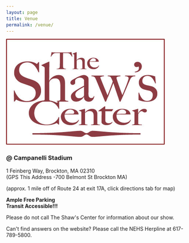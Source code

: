 ```yaml
---
layout: page
title: Venue
permalink: /venue/
---
```



![Shaw's Center Logo](/assets/the_shaws_logo.jpg)

### @ Campanelli Stadium  
 1 Feinberg Way, Brockton, MA  02310  
 (GPS This Address -700 Belmont St Brockton MA)  
 
 (approx. 1 mile off of Route 24 at exit 17A, click directions tab for map)

**Ample Free Parking**  
**Transit Accessible!!!**
 

Please do not call The Shaw's Center for information about our show. 


Can't find answers on the website? Please call the NEHS Herpline at 617-789-5800.
